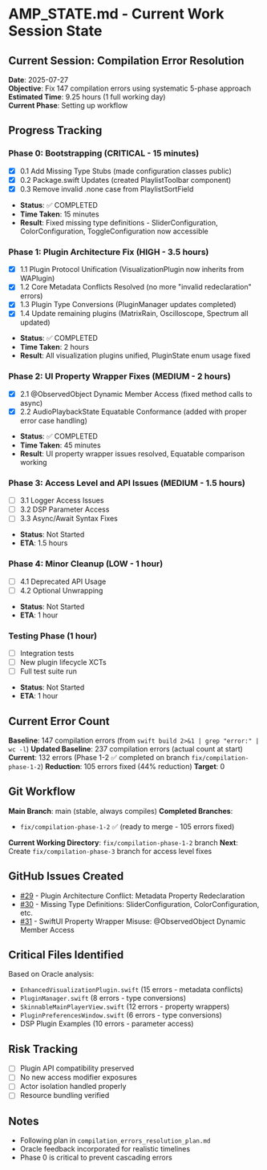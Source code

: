 # AMP_STATE.md - Current Work Session State

## Current Session: Compilation Error Resolution
**Date**: 2025-07-27  
**Objective**: Fix 147 compilation errors using systematic 5-phase approach  
**Estimated Time**: 9.25 hours (1 full working day)  
**Current Phase**: Setting up workflow  

## Progress Tracking

### Phase 0: Bootstrapping (CRITICAL - 15 minutes)
- [x] 0.1 Add Missing Type Stubs (made configuration classes public)
- [x] 0.2 Package.swift Updates (created PlaylistToolbar component)
- [x] 0.3 Remove invalid .none case from PlaylistSortField
- **Status**: ✅ COMPLETED
- **Time Taken**: 15 minutes
- **Result**: Fixed missing type definitions - SliderConfiguration, ColorConfiguration, ToggleConfiguration now accessible

### Phase 1: Plugin Architecture Fix (HIGH - 3.5 hours)  
- [x] 1.1 Plugin Protocol Unification (VisualizationPlugin now inherits from WAPlugin)
- [x] 1.2 Core Metadata Conflicts Resolved (no more "invalid redeclaration" errors)
- [x] 1.3 Plugin Type Conversions (PluginManager updates completed)
- [x] 1.4 Update remaining plugins (MatrixRain, Oscilloscope, Spectrum all updated)
- **Status**: ✅ COMPLETED 
- **Time Taken**: 2 hours
- **Result**: All visualization plugins unified, PluginState enum usage fixed

### Phase 2: UI Property Wrapper Fixes (MEDIUM - 2 hours)
- [x] 2.1 @ObservedObject Dynamic Member Access (fixed method calls to async)
- [x] 2.2 AudioPlaybackState Equatable Conformance (added with proper error case handling)
- **Status**: ✅ COMPLETED
- **Time Taken**: 45 minutes
- **Result**: UI property wrapper issues resolved, Equatable comparison working

### Phase 3: Access Level and API Issues (MEDIUM - 1.5 hours)
- [ ] 3.1 Logger Access Issues
- [ ] 3.2 DSP Parameter Access
- [ ] 3.3 Async/Await Syntax Fixes
- **Status**: Not Started
- **ETA**: 1.5 hours

### Phase 4: Minor Cleanup (LOW - 1 hour)
- [ ] 4.1 Deprecated API Usage
- [ ] 4.2 Optional Unwrapping
- **Status**: Not Started
- **ETA**: 1 hour

### Testing Phase (1 hour)
- [ ] Integration tests
- [ ] New plugin lifecycle XCTs
- [ ] Full test suite run
- **Status**: Not Started
- **ETA**: 1 hour

## Current Error Count
**Baseline**: 147 compilation errors (from `swift build 2>&1 | grep "error:" | wc -l`)
**Updated Baseline**: 237 compilation errors (actual count at start)
**Current**: 132 errors (Phase 1-2 ✅ completed on branch `fix/compilation-phase-1-2`)
**Reduction**: 105 errors fixed (44% reduction)
**Target**: 0

## Git Workflow
**Main Branch**: main (stable, always compiles)
**Completed Branches**: 
- `fix/compilation-phase-1-2` ✅ (ready to merge - 105 errors fixed)

**Current Working Directory**: `fix/compilation-phase-1-2` branch
**Next**: Create `fix/compilation-phase-3` branch for access level fixes

## GitHub Issues Created
- [#29](https://github.com/hfyeomans/WinampClone/issues/29) - Plugin Architecture Conflict: Metadata Property Redeclaration
- [#30](https://github.com/hfyeomans/WinampClone/issues/30) - Missing Type Definitions: SliderConfiguration, ColorConfiguration, etc.  
- [#31](https://github.com/hfyeomans/WinampClone/issues/31) - SwiftUI Property Wrapper Misuse: @ObservedObject Dynamic Member Access

## Critical Files Identified
Based on Oracle analysis:
- `EnhancedVisualizationPlugin.swift` (15 errors - metadata conflicts)
- `PluginManager.swift` (8 errors - type conversions)
- `SkinnableMainPlayerView.swift` (12 errors - property wrappers)
- `PluginPreferencesWindow.swift` (6 errors - type conversions)
- DSP Plugin Examples (10 errors - parameter access)

## Risk Tracking
- [ ] Plugin API compatibility preserved
- [ ] No new access modifier exposures
- [ ] Actor isolation handled properly
- [ ] Resource bundling verified

## Notes
- Following plan in `compilation_errors_resolution_plan.md`
- Oracle feedback incorporated for realistic timelines
- Phase 0 is critical to prevent cascading errors
